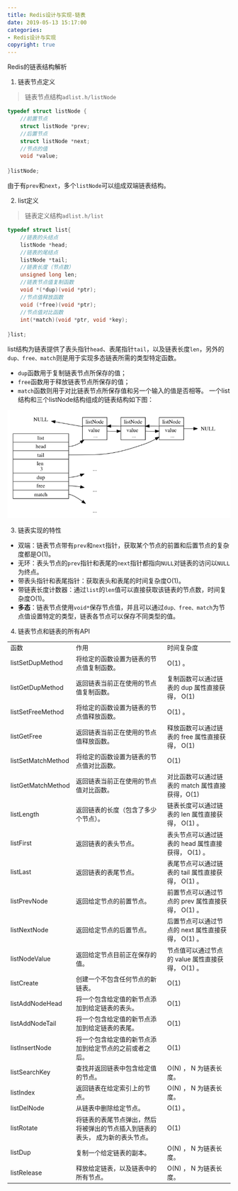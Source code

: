 ```yaml
---
title: Redis设计与实现-链表
date: 2019-05-13 15:17:00
categories: 
- Redis设计与实现
copyright: true
---
```

Redis的链表结构解析
1. 链表节点定义
>链表节点结构`adlist.h/listNode`
```C++
typedef struct listNode {
	//前置节点
	struct listNode *prev;
	//后置节点
	struct listNode *next;
	//节点的值
	void *value;

}listNode;
```
由于有`prev`和`next`，多个`listNode`可以组成双端链表结构。

2. list定义
>链表定义结构`adlist.h/list`
```C++
typedef struct list{
	//链表的头结点
	listNode *head;
	//链表的尾结点
	listNode *tail;
	//链表长度（节点数）
	unsigned long len;
	//链表节点值复制函数
	void *(*dup)(void *ptr);
	//节点值释放函数
	void (*free)(void *ptr);
	//节点值对比函数
	int(*match)(void *ptr, void *key);

}list;
```
list结构为链表提供了表头指针`head`、表尾指针`tail`，以及链表长度`len`，另外的`dup、free、match`则是用于实现多态链表所需的类型特定函数。
- `dup`函数用于复制链表节点所保存的值；
- `free`函数用于释放链表节点所保存的值；
- `match`函数则用于对比链表节点所保存值和另一个输入的值是否相等。
一个list结构和三个listNode结构组成的链表结构如下图：

![链表示例](Redis设计与实现-链表/list_1.png)

3. 链表实现的特性
- 双端：链表节点带有`prev`和`next`指针，获取某个节点的前置和后置节点的复杂度都是O(1)。
- 无环：表头节点的`prev`指针和表尾的`next`指针都指向`NULL`对链表的访问以`NULL`为终点。
- 带表头指针和表尾指针：获取表头和表尾的时间复杂度O(1)。
- 带链表长度计数器：通过`list`的`len`值可以直接获取该链表的节点数，时间复杂度O(1)。
- **多态**：链表节点使用`void*`保存节点值，并且可以通过`dup、free、match`为节点值设置特定的类型，链表各节点可以保存不同类型的值。

4. 链表节点和链表的所有API

<table><tr><td>函数</td><td>作用</td><td>时间复杂度</td></tr><tr><td>listSetDupMethod</td><td>将给定的函数设置为链表的节点值复制函数。</td><td>O(1) 。</td></tr><tr><td>listGetDupMethod</td><td>返回链表当前正在使用的节点值复制函数。</td><td>复制函数可以通过链表的 dup 属性直接获得， O(1)</td></tr><tr><td>listSetFreeMethod</td><td>将给定的函数设置为链表的节点值释放函数。</td><td>O(1) 。</td></tr><tr><td>listGetFree</td><td>返回链表当前正在使用的节点值释放函数。</td><td>释放函数可以通过链表的 free 属性直接获得， O(1)</td></tr><tr><td>listSetMatchMethod</td><td>将给定的函数设置为链表的节点值对比函数。</td><td>O(1)</td></tr><tr><td>listGetMatchMethod</td><td>返回链表当前正在使用的节点值对比函数。</td><td>对比函数可以通过链表的 match 属性直接获得，O(1)</td></tr><tr><td>listLength</td><td>返回链表的长度（包含了多少个节点）。</td><td>链表长度可以通过链表的 len 属性直接获得， O(1) 。</td></tr><tr><td>listFirst</td><td>返回链表的表头节点。</td><td>表头节点可以通过链表的 head 属性直接获得， O(1) 。</td></tr><tr><td>listLast</td><td>返回链表的表尾节点。</td><td>表尾节点可以通过链表的 tail 属性直接获得， O(1) 。</td></tr><tr><td>listPrevNode</td><td>返回给定节点的前置节点。</td><td>前置节点可以通过节点的 prev 属性直接获得， O(1) 。</td></tr><tr><td>listNextNode</td><td>返回给定节点的后置节点。</td><td>后置节点可以通过节点的 next 属性直接获得， O(1) 。</td></tr><tr><td>listNodeValue</td><td>返回给定节点目前正在保存的值。</td><td>节点值可以通过节点的 value 属性直接获得， O(1) 。</td></tr><tr><td>listCreate</td><td>创建一个不包含任何节点的新链表。</td><td>O(1)</td></tr><tr><td>listAddNodeHead</td><td>将一个包含给定值的新节点添加到给定链表的表头。</td><td>O(1)</td></tr><tr><td>listAddNodeTail</td><td>将一个包含给定值的新节点添加到给定链表的表尾。</td><td>O(1)</td></tr><tr><td>listInsertNode</td><td>将一个包含给定值的新节点添加到给定节点的之前或者之后。</td><td>O(1)</td></tr><tr><td>listSearchKey</td><td>查找并返回链表中包含给定值的节点。</td><td>O(N) ， N 为链表长度。</td></tr><tr><td>listIndex</td><td>返回链表在给定索引上的节点。</td><td>O(N) ， N 为链表长度。</td></tr><tr><td>listDelNode</td><td>从链表中删除给定节点。</td><td>O(1) 。</td></tr><tr><td>listRotate</td><td>将链表的表尾节点弹出，然后将被弹出的节点插入到链表的表头， 成为新的表头节点。</td><td>O(1)</td></tr><tr><td>listDup</td><td>复制一个给定链表的副本。</td><td>O(N) ， N 为链表长度。</td></tr><tr><td>listRelease</td><td>释放给定链表，以及链表中的所有节点。</td><td>O(N) ， N 为链表长度。</td></tr></table>
